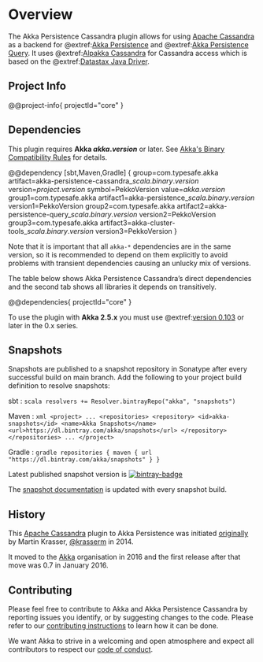 # Overview

The Akka Persistence Cassandra plugin allows for using [Apache Cassandra](https://cassandra.apache.org) as a backend for @extref:[Akka Persistence](akka:typed/persistence.html) and @extref:[Akka Persistence Query](akka:persistence-query.html). It uses @extref:[Alpakka Cassandra](alpakka:cassandra.html) for Cassandra access which is based on the @extref:[Datastax Java Driver](java-driver:).

## Project Info

@@project-info{ projectId="core" }

## Dependencies

This plugin requires **Akka $akka.version$** or later. See [Akka's Binary Compatibility Rules](https://doc.akka.io/docs/akka/current/common/binary-compatibility-rules.html) for details.

@@dependency [sbt,Maven,Gradle] {
  group=com.typesafe.akka
  artifact=akka-persistence-cassandra_$scala.binary.version$
  version=$project.version$
  symbol=PekkoVersion
  value=$akka.version$
  group1=com.typesafe.akka
  artifact1=akka-persistence_$scala.binary.version$
  version1=PekkoVersion
  group2=com.typesafe.akka
  artifact2=akka-persistence-query_$scala.binary.version$
  version2=PekkoVersion
  group3=com.typesafe.akka
  artifact3=akka-cluster-tools_$scala.binary.version$
  version3=PekkoVersion
}

Note that it is important that all `akka-*` dependencies are in the same version, so it is recommended to depend on them explicitly to avoid problems with transient dependencies causing an unlucky mix of versions.

The table below shows Akka Persistence Cassandra’s direct dependencies and the second tab shows all libraries it depends on transitively.

@@dependencies{ projectId="core" }

To use the plugin with **Akka 2.5.x** you must use @extref:[version 0.103](apc-0.x:) or later in the 0.x series. 

## Snapshots

[bintray-badge]:  https://api.bintray.com/packages/akka/snapshots/akka-persistence-cassandra/images/download.svg
[bintray]:        https://bintray.com/akka/snapshots/akka-persistence-cassandra/_latestVersion

Snapshots are published to a snapshot repository in Sonatype after every successful build on main branch. Add the following to your project build definition to resolve snapshots:

sbt
:   ```scala
    resolvers += Resolver.bintrayRepo("akka", "snapshots")
    ```

Maven
:   ```xml
    <project>
    ...
      <repositories>
        <repository>
          <id>akka-snapshots</id>
          <name>Akka Snapshots</name>
          <url>https://dl.bintray.com/akka/snapshots</url>
        </repository>
      </repositories>
    ...
    </project>
    ```

Gradle
:   ```gradle
    repositories {
      maven {
        url  "https://dl.bintray.com/akka/snapshots"
      }
    }
    ```

Latest published snapshot version is [![bintray-badge][]][bintray]

The [snapshot documentation](https://doc.akka.io/docs/akka-persistence-cassandra/snapshot/) is updated with every snapshot build.

## History

This [Apache Cassandra](https://cassandra.apache.org/) plugin to Akka Persistence was initiated [originally](https://github.com/krasserm/akka-persistence-cassandra) by Martin Krasser, [@krasserm](https://github.com/krasserm) in 2014.

It moved to the [Akka](https://github.com/akka/) organisation in 2016 and the first release after that move was 0.7 in January 2016.

## Contributing

Please feel free to contribute to Akka and Akka Persistence Cassandra by reporting issues you identify, or by suggesting changes to the code. Please refer to our [contributing instructions](https://github.com/apache/incubator-pekko/blob/main/CONTRIBUTING.md) to learn how it can be done.

We want Akka to strive in a welcoming and open atmosphere and expect all contributors to respect our [code of conduct](https://www.lightbend.com/conduct).
